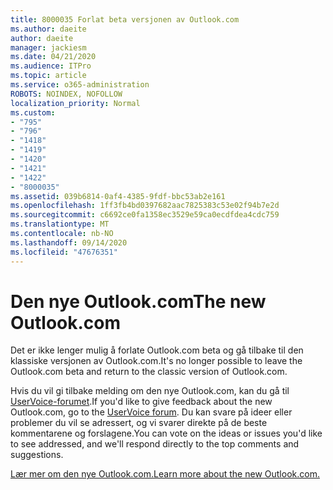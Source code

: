 ```yaml
---
title: 8000035 Forlat beta versjonen av Outlook.com
ms.author: daeite
author: daeite
manager: jackiesm
ms.date: 04/21/2020
ms.audience: ITPro
ms.topic: article
ms.service: o365-administration
ROBOTS: NOINDEX, NOFOLLOW
localization_priority: Normal
ms.custom:
- "795"
- "796"
- "1418"
- "1419"
- "1420"
- "1421"
- "1422"
- "8000035"
ms.assetid: 039b6814-0af4-4385-9fdf-bbc53ab2e161
ms.openlocfilehash: 1ff3fb4bd0397682aac7825383c53e02f94b7e2d
ms.sourcegitcommit: c6692ce0fa1358ec3529e59ca0ecdfdea4cdc759
ms.translationtype: MT
ms.contentlocale: nb-NO
ms.lasthandoff: 09/14/2020
ms.locfileid: "47676351"
---
```

# <a name="the-new-outlookcom"></a><span data-ttu-id="46a46-102">Den nye Outlook.com</span><span class="sxs-lookup"><span data-stu-id="46a46-102">The new Outlook.com</span></span>

<span data-ttu-id="46a46-103">Det er ikke lenger mulig å forlate Outlook.com beta og gå tilbake til den klassiske versjonen av Outlook.com.</span><span class="sxs-lookup"><span data-stu-id="46a46-103">It's no longer possible to leave the Outlook.com beta and return to the classic version of Outlook.com.</span></span>
  
<span data-ttu-id="46a46-104">Hvis du vil gi tilbake melding om den nye Outlook.com, kan du gå til [UserVoice-forumet](https://go.microsoft.com/fwlink/p/?linkid=851599).</span><span class="sxs-lookup"><span data-stu-id="46a46-104">If you'd like to give feedback about the new Outlook.com, go to the [UserVoice forum](https://go.microsoft.com/fwlink/p/?linkid=851599).</span></span> <span data-ttu-id="46a46-105">Du kan svare på ideer eller problemer du vil se adressert, og vi svarer direkte på de beste kommentarene og forslagene.</span><span class="sxs-lookup"><span data-stu-id="46a46-105">You can vote on the ideas or issues you'd like to see addressed, and we'll respond directly to the top comments and suggestions.</span></span>
  
[<span data-ttu-id="46a46-106">Lær mer om den nye Outlook.com.</span><span class="sxs-lookup"><span data-stu-id="46a46-106">Learn more about the new Outlook.com.</span></span>](https://go.microsoft.com/fwlink/p/?linkid=874356)
  